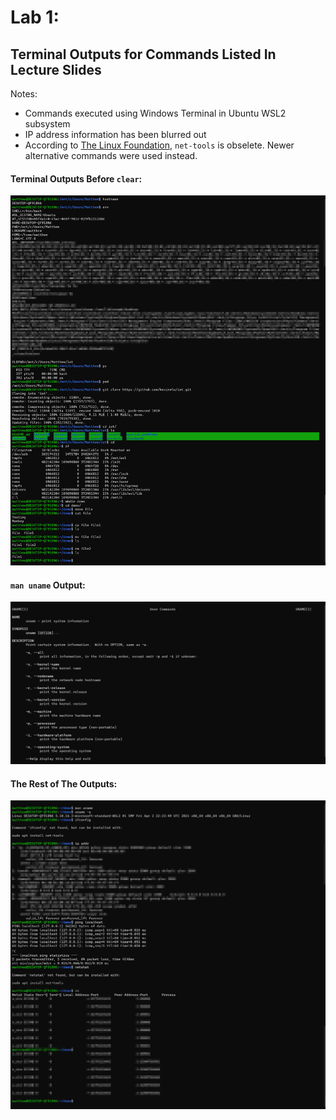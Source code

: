 # Lab 1:  
## Terminal Outputs for Commands Listed In Lecture Slides
Notes:
- Commands executed using Windows Terminal in Ubuntu WSL2 subsystem
- IP address information has been blurred out
- According to [The Linux Foundation](https://wiki.linuxfoundation.org/networking/net-tools), `net-tools` is obselete. Newer alternative commands were used instead.  
#### Terminal Outputs Before `clear`:  
<kbd>
  <img src="/Lab_1/Lab_1_1.png">
</kbd>  

#### `man uname` Output:  
<kbd>
  <img src="/Lab_1/Lab_1_2.png">
</kbd>

#### The Rest of The Outputs:  
<kbd>
  <img src="/Lab_1/Lab_1_3.png">
</kbd> 
